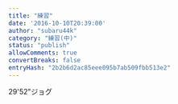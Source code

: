 ```yaml
---
title: "練習"
date: '2016-10-10T20:39:00'
author: "subaru44k"
category: "練習(中)"
status: "publish"
allowComments: true
convertBreaks: false
entryHash: "2b2b6d2ac85eee095b7ab509fbb513e2"
---
```

29'52"ジョグ
